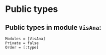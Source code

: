 # Public types

## Public types in module `VisAna`:

```@autodocs
Modules = [VisAna]
Private = false
Order = [:type]
```
